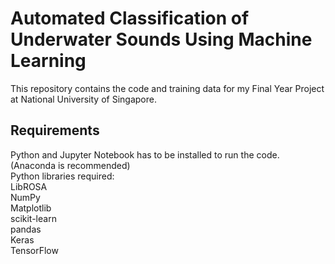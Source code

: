 # Automated Classification of Underwater Sounds Using Machine Learning

This repository contains the code and training data for my Final Year Project at National University of Singapore.

## Requirements

Python and Jupyter Notebook has to be installed to run the code. (Anaconda is recommended)    
Python libraries required:  
LibROSA  
NumPy  
Matplotlib  
scikit-learn  
pandas  
Keras  
TensorFlow  
